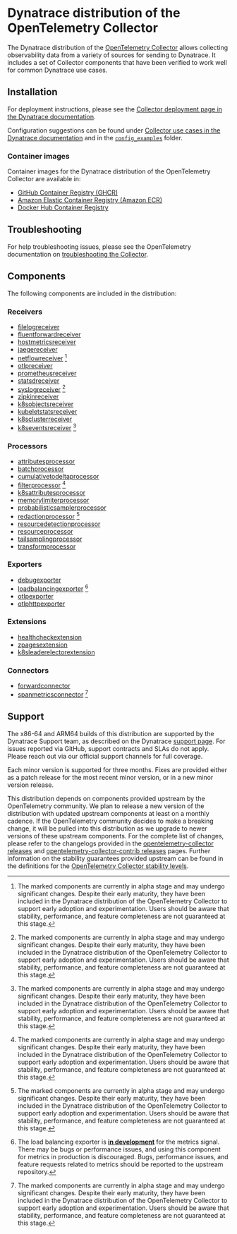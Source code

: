 # Dynatrace distribution of the OpenTelemetry Collector

The Dynatrace distribution of the [OpenTelemetry Collector] allows collecting observability data from a
variety of sources for sending to Dynatrace. It includes a set of Collector
components that have been verified to work well for common Dynatrace use cases.

[OpenTelemetry Collector]: https://github.com/open-telemetry/opentelemetry-collector

## Installation

For deployment instructions, please see the [Collector deployment page in the Dynatrace documentation].

Configuration suggestions can be found under [Collector use cases in the Dynatrace documentation] and in the [`config_examples`] folder.

[Collector deployment page in the Dynatrace documentation]: https://docs.dynatrace.com/docs/shortlink/otel-collector-deploy
[Collector use cases in the Dynatrace documentation]: https://docs.dynatrace.com/docs/ingest-from/opentelemetry/collector/use-cases
[`config_examples`]: ./config_examples/README.md

### Container images

Container images for the Dynatrace distribution of the OpenTelemetry Collector are available in:

- [GitHub Container Registry (GHCR)](https://github.com/Dynatrace/dynatrace-otel-collector/pkgs/container/dynatrace-otel-collector%2Fdynatrace-otel-collector)
- [Amazon Elastic Container Registry (Amazon ECR)](https://gallery.ecr.aws/dynatrace/dynatrace-otel-collector)
- [Docker Hub Container Registry](https://hub.docker.com/r/dynatrace/dynatrace-otel-collector)

## Troubleshooting

For help troubleshooting issues, please see the OpenTelemetry documentation on [troubleshooting the Collector].

[troubleshooting the Collector]: https://opentelemetry.io/docs/collector/troubleshooting/

## Components

The following components are included in the distribution:

### Receivers

* [filelogreceiver](https://github.com/open-telemetry/opentelemetry-collector-contrib/tree/main/receiver/filelogreceiver)
* [fluentforwardreceiver](https://github.com/open-telemetry/opentelemetry-collector-contrib/tree/main/receiver/fluentforwardreceiver)
* [hostmetricsreceiver](https://github.com/open-telemetry/opentelemetry-collector-contrib/tree/main/receiver/hostmetricsreceiver)
* [jaegereceiver](https://github.com/open-telemetry/opentelemetry-collector-contrib/tree/main/receiver/jaegerreceiver)
* [netflowreceiver](https://github.com/open-telemetry/opentelemetry-collector-contrib/tree/main/receiver/netflowreceiver) [^1]
* [otlpreceiver](https://github.com/open-telemetry/opentelemetry-collector/tree/main/receiver/otlpreceiver)
* [prometheusreceiver](https://github.com/open-telemetry/opentelemetry-collector-contrib/tree/main/receiver/prometheusreceiver)
* [statsdreceiver](https://github.com/open-telemetry/opentelemetry-collector-contrib/tree/main/receiver/statsdreceiver)
* [syslogreceiver](https://github.com/open-telemetry/opentelemetry-collector-contrib/tree/main/receiver/syslogreceiver) [^1]
* [zipkinreceiver](https://github.com/open-telemetry/opentelemetry-collector-contrib/tree/main/receiver/zipkinreceiver)
* [k8sobjectsreceiver](https://github.com/open-telemetry/opentelemetry-collector-contrib/tree/main/receiver/k8sobjectsreceiver)
* [kubeletstatsreceiver](https://github.com/open-telemetry/opentelemetry-collector-contrib/tree/main/receiver/kubeletstatsreceiver)
* [k8sclusterreceiver](https://github.com/open-telemetry/opentelemetry-collector-contrib/tree/main/receiver/k8sclusterreceiver)
* [k8seventsreceiver](https://github.com/open-telemetry/opentelemetry-collector-contrib/tree/main/receiver/k8seventsreceiver) [^1]

### Processors

* [attributesprocessor](https://github.com/open-telemetry/opentelemetry-collector-contrib/tree/main/processor/attributesprocessor)
* [batchprocessor](https://github.com/open-telemetry/opentelemetry-collector/tree/main/processor/batchprocessor)
* [cumulativetodeltaprocessor](https://github.com/open-telemetry/opentelemetry-collector-contrib/tree/main/processor/cumulativetodeltaprocessor)
* [filterprocessor](https://github.com/open-telemetry/opentelemetry-collector-contrib/tree/main/processor/filterprocessor) [^1]
* [k8sattributesprocessor](https://github.com/open-telemetry/opentelemetry-collector-contrib/tree/main/processor/k8sattributesprocessor)
* [memorylimiterprocessor](https://github.com/open-telemetry/opentelemetry-collector/tree/main/processor/memorylimiterprocessor)
* [probabilisticsamplerprocessor](https://github.com/open-telemetry/opentelemetry-collector-contrib/tree/main/processor/probabilisticsamplerprocessor)
* [redactionprocessor](https://github.com/open-telemetry/opentelemetry-collector-contrib/tree/main/processor/redactionprocessor) [^1]
* [resourcedetectionprocessor](https://github.com/open-telemetry/opentelemetry-collector-contrib/tree/main/processor/resourcedetectionprocessor)
* [resourceprocessor](https://github.com/open-telemetry/opentelemetry-collector-contrib/tree/main/processor/resourceprocessor)
* [tailsamplingprocessor](https://github.com/open-telemetry/opentelemetry-collector-contrib/tree/main/processor/tailsamplingprocessor)
* [transformprocessor](https://github.com/open-telemetry/opentelemetry-collector-contrib/tree/main/processor/transformprocessor)

### Exporters

* [debugexporter](https://github.com/open-telemetry/opentelemetry-collector/tree/main/exporter/debugexporter)
* [loadbalancingexporter](https://github.com/open-telemetry/opentelemetry-collector-contrib/tree/main/exporter/loadbalancingexporter) [^2]
* [otlpexporter](https://github.com/open-telemetry/opentelemetry-collector/tree/main/exporter/otlpexporter)
* [otlphttpexporter](https://github.com/open-telemetry/opentelemetry-collector/tree/main/exporter/otlphttpexporter)

[^2]: The load balancing exporter is [**in development**](https://github.com/open-telemetry/opentelemetry-collector/blob/main/docs/component-stability.md#development) for the metrics signal. There may be bugs or performance issues, and using this component for metrics in production is discouraged. Bugs, performance issues, and feature requests related to metrics should be reported to the upstream repository.

### Extensions

* [healthcheckextension](https://github.com/open-telemetry/opentelemetry-collector-contrib/tree/main/extension/healthcheckextension)
* [zpagesextension](https://github.com/open-telemetry/opentelemetry-collector/tree/main/extension/zpagesextension)
* [k8sleaderelectorextension](https://github.com/open-telemetry/opentelemetry-collector-contrib/tree/main/extension/k8sleaderelector)

### Connectors

* [forwardconnector](https://github.com/open-telemetry/opentelemetry-collector/tree/main/connector/forwardconnector)
* [spanmetricsconnector](https://github.com/open-telemetry/opentelemetry-collector-contrib/tree/main/connector/spanmetricsconnector) [^1]


[^1]: The marked components are currently in alpha stage and may undergo significant changes. Despite their early maturity, they have been included in the Dynatrace distribution of the OpenTelemetry Collector to support early adoption and experimentation. Users should be aware that stability, performance, and feature completeness are not guaranteed at this stage.

## Support

The x86-64 and ARM64 builds of this distribution are supported by the Dynatrace Support team, as described on the Dynatrace [support page].
For issues reported via GitHub, support contracts and SLAs do not apply.
Please reach out via our official support channels for full coverage.

Each minor version is supported for three months.
Fixes are provided either as a patch release for the most recent minor version, or in a new minor version release.

This distribution depends on components provided upstream by the OpenTelemetry community.
We plan to release a new version of the distribution with updated upstream components at least on a monthly cadence.
If the OpenTelemetry community decides to make a breaking change, it will be pulled into this distribution
as we upgrade to newer versions of these upstream components.
For the complete list of changes, please refer to the changelogs provided in the [opentelemetry-collector releases] and [opentelemetry-collector-contrib releases] pages.
Further information on the stability guarantees provided upstream can be found in the definitions for the [OpenTelemetry Collector stability levels].

[support page]: https://support.dynatrace.com/
[opentelemetry-collector releases]: https://github.com/open-telemetry/opentelemetry-collector/releases
[opentelemetry-collector-contrib releases]: https://github.com/open-telemetry/opentelemetry-collector-contrib/releases
[OpenTelemetry Collector stability levels]: https://github.com/open-telemetry/opentelemetry-collector#stability-levels
